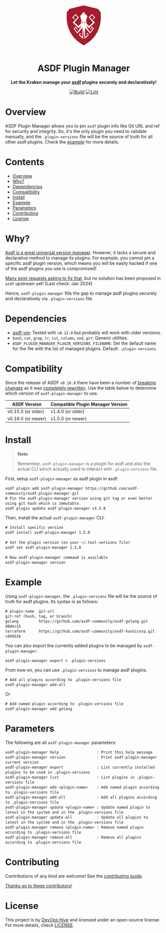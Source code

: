 <div align="center">

<p align="center">
  <a href="https://devopshive.net/" style="display: block; padding: 1em 0;">
    <img width="128px" alt="ASDF Plugin Manager Logo" border="0" src="img/asdf-plugin-manager-logo.svg"/>
  </a>
</p>

<h1 >ASDF Plugin Manager</h1>
<p><b>

Let the Kraken manage your [asdf](https://asdf-vm.com) plugins securely and declaratively!

</b></p>

[![Build](https://github.com/asdf-community/asdf-plugin-manager/actions/workflows/build.yml/badge.svg)](https://github.com/asdf-community/asdf-plugin-manager/actions/workflows/build.yml) [![Lint](https://github.com/asdf-community/asdf-plugin-manager/actions/workflows/lint.yml/badge.svg)](https://github.com/asdf-community/asdf-plugin-manager/actions/workflows/lint.yml)

</div>

# Overview

ASDF Plugin Manager allows you to pin `asdf` plugin info like Git URL and ref for security and integrity. So, it's the only plugin you need to validate manually, and the `.plugin-versions` file will be the source of truth for all other asdf plugins. Check the [example](#example) for more details.

<!-- omit in toc -->
# Contents

- [Overview](#overview)
- [Why?](#why)
- [Dependencies](#dependencies)
- [Compatibility](#compatibility)
- [Install](#install)
- [Example](#example)
- [Parameters](#parameters)
- [Contributing](#contributing)
- [License](#license)

# Why?

[Asdf is a great universal version manager](https://tech.aabouzaid.com/2022/01/asdf-vm-a-universal-version-manager-tools.html).
However, it lacks a secure and declarative method to manage its plugins. For example, you cannot pin a specific asdf plugin version, which means you will be easily hacked if one of the asdf plugins you use is compromised!

[Many exist requests asking to fix that](https://github.com/asdf-vm/asdf/issues/1577), but no solution has been proposed in `asdf` upstream yet! (Last check: Jan 2024)

Hence, `asdf-plugin-manager` fills the gap to manage asdf plugins securely and declaratively via `.plugin-versions` file.

# Dependencies

- [asdf-vm](https://asdf-vm.com/): Tested with `v0.12.0` but probably will work with older versions.
- `bash`, `cat`, `grep`, `tr`, `cut`, `column`, `sed`, `git`: Generic utilities.
- `ASDF_PLUGIN_MANAGER_PLUGIN_VERSIONS_FILENAME`: Set the default name for the file with the list of managed plugins.
  Default: `.plugin-versions`.

# Compatibility

Since the release of ASDF `v0.16.0` there have been a number of [breaking changes](https://asdf-vm.com/guide/upgrading-to-v0-16.html) as it was [completely rewritten](https://github.com/asdf-vm/asdf/releases/tag/v0.16.0). Use the table below to determine which version of `asdf-plugin-manager` to use.

| ASDF Version           | Compatible Plugin Manager Version |
|------------------------|-----------------------------------|
| v0.15.0 (or older)     | v1.4.0 (or older)                 |
| v0.16.0 (or newer)     | v1.5.0 (or newer)                 |

# Install

> **Note**
>
> Remember, `asdf-plugin-manager` is a plugin for asdf and also the actual CLI which actually used to interact with `.plugin-versions` file.

First, setup `asdf-plugin-manager` as asdf plugin in asdf:

<!-- x-release-please-start-version -->
```shell
asdf plugin add asdf-plugin-manager https://github.com/asdf-community/asdf-plugin-manager.git
# Pin the asdf-plugin-manager version using git tag or even better using git hash which is immutable.
asdf plugin update asdf-plugin-manager v1.5.0
```
<!-- x-release-please-end -->

Then, install the actual `asdf-plugin-manager` CLI:

<!-- x-release-please-start-version -->
```shell
# Install specific version
asdf install asdf-plugin-manager 1.5.0

# Set the plugin version (on your ~/.tool-versions file)
asdf set asdf-plugin-manager 1.5.0

# Now asdf-plugin-manager command is available
asdf-plugin-manager version
```
<!-- x-release-please-end -->

# Example

Using `asdf-plugin-manager`, the `.plugin-versions` file will be the source of truth for asdf plugins.
Its syntax is as follows:

```
# plugin-name  git-url                                               git-ref (hash, tag, or branch)
golang         https://github.com/asdf-community/asdf-golang.git     d8dec15
terraform      https://github.com/asdf-community/asdf-hashicorp.git  c048526
```

You can also export the currently added plugins to be managed by `asdf-plugin-manager`:

```shell
asdf-plugin-manager export > .plugin-versions
```

From now on, you can use `.plugin-versions` to manage asdf plugins.

```shell
# Add all plugins according to .plugin-versions file
asdf-plugin-manager add-all
```

Or

```shell
# Add named plugin according to .plugin-versions file
asdf-plugin-manager add golang
```

# Parameters

The following are all `asdf-plugin-manager` parameters:

```
asdf-plugin-manager help                 : Print this help message
asdf-plugin-manager version              : Print asdf-plugin-manager current version
asdf-plugin-manager export               : List currently installed plugins to be used in .plugin-versions
asdf-plugin-manager list                 : List plugins in .plugin-versions file
asdf-plugin-manager add <plugin-name>    : Add named plugin according to .plugin-versions file
asdf-plugin-manager add-all              : Add all plugins according to .plugin-versions file
asdf-plugin-manager update <plugin-name> : Update named plugin to latest in the system and in the .plugin-versions file
asdf-plugin-manager update-all           : Update all plugins to latest in the system and in the .plugin-versions file
asdf-plugin-manager remove <plugin-name> : Remove named plugin according to .plugin-versions file
asdf-plugin-manager remove-all           : Remove all plugins according to .plugin-versions file
```

# Contributing

Contributions of any kind are welcome! See the [contributing guide](contributing.md).

[Thanks go to these contributors](https://github.com/asdf-community/asdf-plugin-manager/graphs/contributors)!

# License

This project is by [DevOps Hive](https://devopshive.net/) and licensed under an open-source license. For more details, check  [LICENSE](LICENSE).

